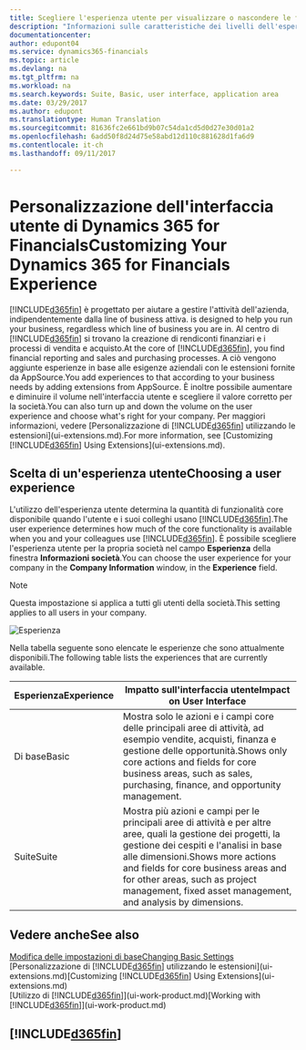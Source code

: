 ```yaml
---
title: Scegliere l'esperienza utente per visualizzare o nascondere le funzioni avanzate | Documenti Microsoft
description: "Informazioni sulle caratteristiche dei livelli dell'esperienza utente Base o Suite che hanno effetto su interfaccia utente, aree di applicazione e società in Dynamics 365 for Financials."
documentationcenter: 
author: edupont04
ms.service: dynamics365-financials
ms.topic: article
ms.devlang: na
ms.tgt_pltfrm: na
ms.workload: na
ms.search.keywords: Suite, Basic, user interface, application area
ms.date: 03/29/2017
ms.author: edupont
ms.translationtype: Human Translation
ms.sourcegitcommit: 81636fc2e661bd9b07c54da1cd5d0d27e30d01a2
ms.openlocfilehash: 6add50f8d24d75e58abd12d110c881628d1fa6d9
ms.contentlocale: it-ch
ms.lasthandoff: 09/11/2017

---
```

# <a name="customizing-your-dynamics-365-for-financials-experience"></a><span data-ttu-id="dc47c-103">Personalizzazione dell'interfaccia utente di Dynamics 365 for Financials</span><span class="sxs-lookup"><span data-stu-id="dc47c-103">Customizing Your Dynamics 365 for Financials Experience</span></span>
[!INCLUDE[d365fin](includes/d365fin_md.md)]<span data-ttu-id="dc47c-104"> è progettato per aiutare a gestire l'attività dell'azienda, indipendentemente dalla line of business attiva.</span><span class="sxs-lookup"><span data-stu-id="dc47c-104"> is designed to help you run your business, regardless which line of business you are in.</span></span> <span data-ttu-id="dc47c-105">Al centro di [!INCLUDE[d365fin](includes/d365fin_md.md)] si trovano la creazione di rendiconti finanziari e i processi di vendita e acquisto.</span><span class="sxs-lookup"><span data-stu-id="dc47c-105">At the core of [!INCLUDE[d365fin](includes/d365fin_md.md)], you find financial reporting and sales and purchasing processes.</span></span> <span data-ttu-id="dc47c-106">A ciò vengono aggiunte esperienze in base alle esigenze aziendali con le estensioni fornite da AppSource.</span><span class="sxs-lookup"><span data-stu-id="dc47c-106">You add experiences to that according to your business needs by adding extensions from AppSource.</span></span> <span data-ttu-id="dc47c-107">È inoltre possibile aumentare e diminuire il volume nell'interfaccia utente e scegliere il valore corretto per la società.</span><span class="sxs-lookup"><span data-stu-id="dc47c-107">You can also turn up and down the volume on the user experience and choose what's right for your company.</span></span> <span data-ttu-id="dc47c-108">Per maggiori informazioni, vedere [Personalizzazione di [!INCLUDE[d365fin](includes/d365fin_md.md)] utilizzando le estensioni](ui-extensions.md).</span><span class="sxs-lookup"><span data-stu-id="dc47c-108">For more information, see [Customizing [!INCLUDE[d365fin](includes/d365fin_md.md)] Using Extensions](ui-extensions.md).</span></span>

## <a name="choosing-a-user-experience"></a><span data-ttu-id="dc47c-109">Scelta di un'esperienza utente</span><span class="sxs-lookup"><span data-stu-id="dc47c-109">Choosing a user experience</span></span>
<span data-ttu-id="dc47c-110">L'utilizzo dell'esperienza utente determina la quantità di funzionalità core disponibile quando l'utente e i suoi colleghi usano [!INCLUDE[d365fin](includes/d365fin_md.md)].</span><span class="sxs-lookup"><span data-stu-id="dc47c-110">The user experience determines how much of the core functionality is available when you and your colleagues use [!INCLUDE[d365fin](includes/d365fin_md.md)].</span></span> <span data-ttu-id="dc47c-111">È possibile scegliere l'esperienza utente per la propria società nel campo **Esperienza** della finestra **Informazioni società**.</span><span class="sxs-lookup"><span data-stu-id="dc47c-111">You can choose the user experience for your company in the **Company Information** window, in the **Experience** field.</span></span>

> [!NOTE]  
>   <span data-ttu-id="dc47c-112">Questa impostazione si applica a tutti gli utenti della società.</span><span class="sxs-lookup"><span data-stu-id="dc47c-112">This setting applies to all users in your company.</span></span>

![Esperienza](media/ui-experience/experience.gif)

<span data-ttu-id="dc47c-114">Nella tabella seguente sono elencate le esperienze che sono attualmente disponibili.</span><span class="sxs-lookup"><span data-stu-id="dc47c-114">The following table lists the experiences that are currently available.</span></span>

| <span data-ttu-id="dc47c-115">Esperienza</span><span class="sxs-lookup"><span data-stu-id="dc47c-115">Experience</span></span> | <span data-ttu-id="dc47c-116">Impatto sull'interfaccia utente</span><span class="sxs-lookup"><span data-stu-id="dc47c-116">Impact on User Interface</span></span> |
| --- | --- |
| <span data-ttu-id="dc47c-117">Di base</span><span class="sxs-lookup"><span data-stu-id="dc47c-117">Basic</span></span> |<span data-ttu-id="dc47c-118">Mostra solo le azioni e i campi core delle principali aree di attività, ad esempio vendite, acquisti, finanza e gestione delle opportunità.</span><span class="sxs-lookup"><span data-stu-id="dc47c-118">Shows only core actions and fields for core business areas, such as sales, purchasing, finance, and opportunity management.</span></span> |
| <span data-ttu-id="dc47c-119">Suite</span><span class="sxs-lookup"><span data-stu-id="dc47c-119">Suite</span></span> |<span data-ttu-id="dc47c-120">Mostra più azioni e campi per le principali aree di attività e per altre aree, quali la gestione dei progetti, la gestione dei cespiti e l'analisi in base alle dimensioni.</span><span class="sxs-lookup"><span data-stu-id="dc47c-120">Shows more actions and fields for core business areas and for other areas, such as project management, fixed asset management, and analysis by dimensions.</span></span> |

## <a name="see-also"></a><span data-ttu-id="dc47c-121">Vedere anche</span><span class="sxs-lookup"><span data-stu-id="dc47c-121">See also</span></span>
[<span data-ttu-id="dc47c-122">Modifica delle impostazioni di base</span><span class="sxs-lookup"><span data-stu-id="dc47c-122">Changing Basic Settings</span></span>](ui-change-basic-settings.md)  
<span data-ttu-id="dc47c-123">[Personalizzazione di [!INCLUDE[d365fin](includes/d365fin_md.md)] utilizzando le estensioni](ui-extensions.md)</span><span class="sxs-lookup"><span data-stu-id="dc47c-123">[Customizing [!INCLUDE[d365fin](includes/d365fin_md.md)] Using Extensions](ui-extensions.md)</span></span>  
<span data-ttu-id="dc47c-124">[Utilizzo di [!INCLUDE[d365fin](includes/d365fin_md.md)]](ui-work-product.md)</span><span class="sxs-lookup"><span data-stu-id="dc47c-124">[Working with [!INCLUDE[d365fin](includes/d365fin_md.md)]](ui-work-product.md)</span></span>

## [!INCLUDE[d365fin](includes/free_trial_md.md)]
